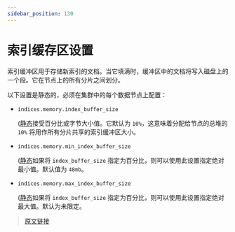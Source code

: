 ```yaml
---
sidebar_position: 130
---
```


# 索引缓存区设置

索引缓冲区用于存储新索引的文档。当它填满时，缓冲区中的文档将写入磁盘上的一个段。它在节点上的所有分片之间划分。

以下设置是静态的，必须在集群中的每个数据节点上配置：

- `indices.memory.index_buffer_size`

  ([静态](/set_up_elasticsearch/configuring_elasticsearch)接受百分比或字节大小值。它默认为 `10%`，这意味着分配给节点的总堆的 `10%` 将用作所有分片共享的索引缓冲区大小。

- `indices.memory.min_index_buffer_size`

  ([静态](/set_up_elasticsearch/configuring_elasticsearch)如果将 `index_buffer_size` 指定为百分比，则可以使用此设置指定绝对最小值。默认值为 `48mb`。

- `indices.memory.max_index_buffer_size`

  ([静态](/set_up_elasticsearch/configuring_elasticsearch)如果将 `index_buffer_size` 指定为百分比，则可以使用此设置指定绝对最大值。默认为未限定。

> [原文链接](https://www.elastic.co/guide/en/elasticsearch/reference/current/indexing-buffer.html)
